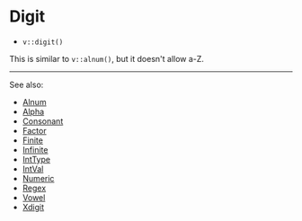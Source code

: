 # Digit

- `v::digit()`

This is similar to `v::alnum()`, but it doesn't allow a-Z.

***
See also:

  * [Alnum](Alnum.md)
  * [Alpha](Alpha.md)
  * [Consonant](Consonant.md)
  * [Factor](Factor.md)
  * [Finite](Finite.md)
  * [Infinite](Infinite.md)
  * [IntType](IntType.md)
  * [IntVal](IntVal.md)
  * [Numeric](Numeric.md)
  * [Regex](Regex.md)
  * [Vowel](Vowel.md)
  * [Xdigit](Xdigit.md)
